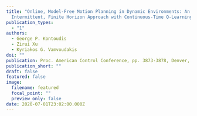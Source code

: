 ```yaml
---
title: "Online, Model-Free Motion Planning in Dynamic Environments: An
  Intermittent, Finite Horizon Approach with Continuous-Time Q-Learning"
publication_types:
  - "1"
authors:
  - George P. Kontoudis
  - Zirui Xu
  - Kyriakos G. Vamvoudakis
doi: ""
publication: Proc. American Control Conference, pp. 3873-3878, Denver, CO, 2020
publication_short: ""
draft: false
featured: false
image:
  filename: featured
  focal_point: ""
  preview_only: false
date: 2020-07-01T23:02:00.000Z
---
```

